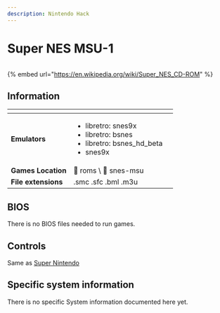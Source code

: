 ```yaml
---
description: Nintendo Hack
---
```


# Super NES MSU-1

<div align="left">

<figure><img src="https://i.imgur.com/zbZdaU7.png" alt=""><figcaption></figcaption></figure>

</div>

{% embed url="https://en.wikipedia.org/wiki/Super_NES_CD-ROM" %}

## Information

<table data-header-hidden><thead><tr><th></th><th></th><th data-hidden></th></tr></thead><tbody><tr><td><strong>Emulators</strong></td><td><ul><li>libretro: snes9x</li><li>libretro: bsnes</li><li>libretro: bsnes_hd_beta</li><li>snes9x</li></ul></td><td></td></tr><tr><td><strong>Games Location</strong></td><td><span data-gb-custom-inline data-tag="emoji" data-code="1f4c1">📁</span> roms \ <span data-gb-custom-inline data-tag="emoji" data-code="1f4c2">📂</span> snes-msu</td><td></td></tr><tr><td><strong>File extensions</strong></td><td>.smc .sfc .bml .m3u</td><td></td></tr></tbody></table>

## BIOS

There is no BIOS files needed to run games.

## Controls

Same as [Super Nintendo](super-nintendo-entertainment-system-super-famicom.md#controls)

## Specific system information

There is no specific System information documented here yet.
